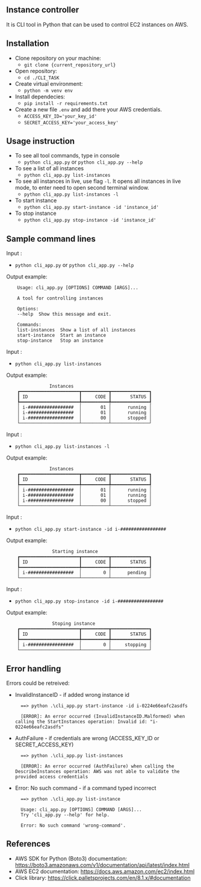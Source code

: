 ## Instance controller

It is CLI tool in Python that can be used to control EC2 instances on AWS.

## Installation
- Clone repository on your machine: 
    - `git clone {current_repository_url}`
- Open repository: 
    - `cd ./CLI_TASK` 
- Create virtual environment: 
    - `python -m venv env`
- Install dependecies: 
    - `pip install -r requirements.txt`
- Create a new file `.env` and add there your AWS credentials. 
    - ``ACCESS_KEY_ID='your_key_id'``
    - ``SECRET_ACCESS_KEY='your_access_key'``

## Usage instruction
- To see all tool commands, type in console
    - `python cli_app.py` or `python cli_app.py --help`
- To see a list of all instances
    - `python cli_app.py list-instances`
- To see all instances in live, use flag `-l`. It opens all instances in live mode, to enter need to open second terminal window.
    - `python cli_app.py list-instances -l`
- To start instance
    - `python cli_app.py start-instance -id 'instance_id'`
- To stop instance
    - `python cli_app.py stop-instance -id 'instance_id'`

## Sample command lines
Input :
- `python cli_app.py` or `python cli_app.py --help`

Output example:

        Usage: cli_app.py [OPTIONS] COMMAND [ARGS]...

        A tool for controlling instances

        Options:
        --help  Show this message and exit.

        Commands:
        list-instances  Show a list of all instances
        start-instance  Start an instance
        stop-instance   Stop an instance

Input :
- `python cli_app.py list-instances`

Output example:

        
                    Instances
        ┏━━━━━━━━━━━━━━━━━━━━━━┳━━━━━━━━━━┳━━━━━━━━━━━━━━┓
        ┃ ID                   ┃     CODE ┃       STATUS ┃
        ┡━━━━━━━━━━━━━━━━━━━━━━╇━━━━━━━━━━╇━━━━━━━━━━━━━━┩
        │ i-#################  │       01 │      running │
        │ i-#################  │       01 │      running │
        │ i-#################  │       00 │      stopped │
        └──────────────────────┴──────────┴──────────────┘

Input :
- `python cli_app.py list-instances -l`

Output example:

        
                    Instances
        ┏━━━━━━━━━━━━━━━━━━━━━━┳━━━━━━━━━━┳━━━━━━━━━━━━━━┓
        ┃ ID                   ┃     CODE ┃       STATUS ┃
        ┡━━━━━━━━━━━━━━━━━━━━━━╇━━━━━━━━━━╇━━━━━━━━━━━━━━┩
        │ i-#################  │       01 │      running │
        │ i-#################  │       01 │      running │
        │ i-#################  │       00 │      stopped │
        └──────────────────────┴──────────┴──────────────┘

Input :
- `python cli_app.py start-instance -id i-#################`

Output example:

        
                     Starting instance
        ┏━━━━━━━━━━━━━━━━━━━━━━┳━━━━━━━━━━┳━━━━━━━━━━━━━━┓
        ┃ ID                   ┃     CODE ┃       STATUS ┃
        ┡━━━━━━━━━━━━━━━━━━━━━━╇━━━━━━━━━━╇━━━━━━━━━━━━━━┩
        │ i-#################  │        0 │      pending │
        └──────────────────────┴──────────┴──────────────┘

Input :
- `python cli_app.py stop-instance -id i-#################`

Output example:

        
                     Stoping instance
        ┏━━━━━━━━━━━━━━━━━━━━━━┳━━━━━━━━━━┳━━━━━━━━━━━━━━┓
        ┃ ID                   ┃     CODE ┃       STATUS ┃
        ┡━━━━━━━━━━━━━━━━━━━━━━╇━━━━━━━━━━╇━━━━━━━━━━━━━━┩
        │ i-#################  │        0 │     stopping │
        └──────────────────────┴──────────┴──────────────┘

## Error handling
Errors could be retreived:
- InvalidInstanceID - if added wrong instance id
    
        ==> python .\cli_app.py start-instance -id i-0224e66eafc2asdfs
        
        [ERROR]: An error occurred (InvalidInstanceID.Malformed) when calling the StartInstances operation: Invalid id: "i-0224e66eafc2asdfs"

- AuthFailure - if credentials are wrong (ACCESS_KEY_ID or SECRET_ACCESS_KEY)
    
        ==> python .\cli_app.py list-instances

        [ERROR]: An error occurred (AuthFailure) when calling the DescribeInstances operation: AWS was not able to validate the provided access credentials

- Error: No such command - if a command typed incorrect 
    
        ==> python .\cli_app.py list-instance

        Usage: cli_app.py [OPTIONS] COMMAND [ARGS]...
        Try 'cli_app.py --help' for help.

        Error: No such command 'wrong-command'.

## References
- AWS SDK for Python (Boto3) documentation: https://boto3.amazonaws.com/v1/documentation/api/latest/index.html
- AWS EC2 documentation: https://docs.aws.amazon.com/ec2/index.html
- Click library: https://click.palletsprojects.com/en/8.1.x/#documentation